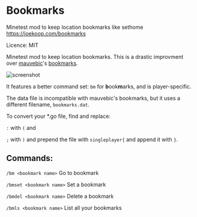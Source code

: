 # Bookmarks

Minetest mod to keep location bookmarks like sethome https://joekoop.com/bookmarks

Licence: MIT

Minetest mod to keep location bookmarks.  This is a drastic improvment over [mauvebic](https://forum.minetest.net/viewtopic.php?id=2321)'s [bookmarks](https://github.com/cornernote/minetest-megapack/tree/master/mods/bookmarks).

![screenshot](https://raw.githubusercontent.com/joek2/bookmarks/master/screenshot.png)

It features a better command set: `bm` for **b**ook**m**arks, and is player-specific.

The data file is incompatible with mauvebic's bookmarks, but it uses a different filename, `bookmarks.dat`.

To convert your \*.go file, find and replace:

`:` with `(` and

`;` with `)` and prepend the file with `singleplayer{` and append it with `}`.

## Commands:

`/bm <bookmark name>` Go to bookmark

`/bmset <bookmark name>` Set a bookmark

`/bmdel <bookmark name>` Delete a bookmark

`/bmls <bookmark name>` List all your bookmarks
